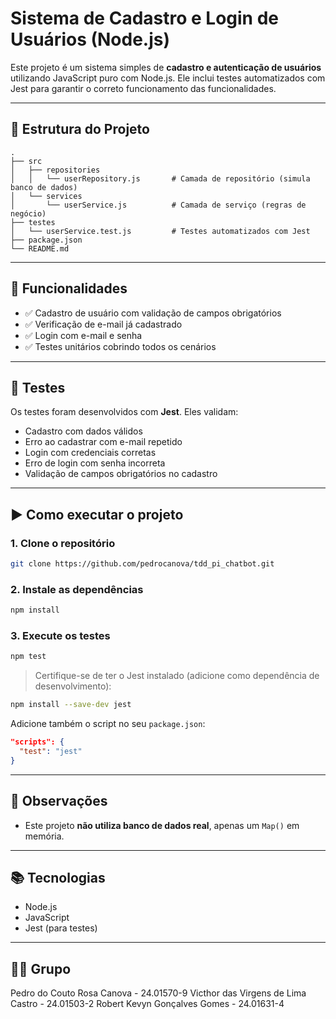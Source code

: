 
# Sistema de Cadastro e Login de Usuários (Node.js)

Este projeto é um sistema simples de **cadastro e autenticação de usuários** utilizando JavaScript puro com Node.js. Ele inclui testes automatizados com Jest para garantir o correto funcionamento das funcionalidades.

---

## 📁 Estrutura do Projeto

```
.
├── src
│   ├── repositories
│   │   └── userRepository.js       # Camada de repositório (simula banco de dados)
│   └── services
│       └── userService.js          # Camada de serviço (regras de negócio)
├── testes
│   └── userService.test.js         # Testes automatizados com Jest
├── package.json
└── README.md
```

---

## 🚀 Funcionalidades

- ✅ Cadastro de usuário com validação de campos obrigatórios
- ✅ Verificação de e-mail já cadastrado
- ✅ Login com e-mail e senha
- ✅ Testes unitários cobrindo todos os cenários

---

## 🧪 Testes

Os testes foram desenvolvidos com **Jest**. Eles validam:

- Cadastro com dados válidos
- Erro ao cadastrar com e-mail repetido
- Login com credenciais corretas
- Erro de login com senha incorreta
- Validação de campos obrigatórios no cadastro

---

## ▶️ Como executar o projeto

### 1. Clone o repositório

```bash
git clone https://github.com/pedrocanova/tdd_pi_chatbot.git
```

### 2. Instale as dependências

```bash
npm install
```

### 3. Execute os testes

```bash
npm test
```

> Certifique-se de ter o Jest instalado (adicione como dependência de desenvolvimento):

```bash
npm install --save-dev jest
```

Adicione também o script no seu `package.json`:

```json
"scripts": {
  "test": "jest"
}
```

---

## 📌 Observações

- Este projeto **não utiliza banco de dados real**, apenas um `Map()` em memória.

---

## 📚 Tecnologias

- Node.js
- JavaScript
- Jest (para testes)

---

## 👨‍💻 Grupo

Pedro do Couto Rosa Canova - 24.01570-9
Victhor das Virgens de Lima Castro - 24.01503-2
Robert Kevyn Gonçalves Gomes - 24.01631-4
